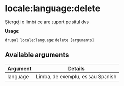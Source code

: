 # locale:language:delete
Ștergeți o limbă ce are suport pe situl dvs.

**Usage:**
```
drupal locale:language:delete [arguments]
```

## Available arguments
Argument | Details
---------|-------------
language | Limba, de exemplu, es sau Spanish
